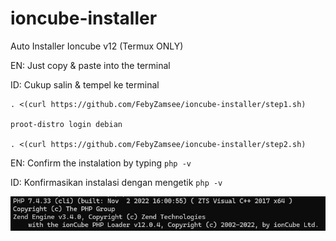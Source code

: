 # ioncube-installer
Auto Installer Ioncube v12 (Termux ONLY)

EN:
Just copy & paste into the terminal

ID:
Cukup salin & tempel ke terminal



```
. <(curl https://github.com/FebyZamsee/ioncube-installer/step1.sh)

proot-distro login debian

. <(curl https://github.com/FebyZamsee/ioncube-installer/step2.sh)
```


EN:
Confirm the instalation by typing `php -v`

ID:
Konfirmasikan instalasi dengan mengetik `php -v`

![Alt text](ioncube.jpg)
